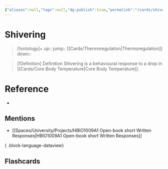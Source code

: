 ```yaml
---
{"aliases":null,"tags":null,"dg-publish":true,"permalink":"/cards/shivering/","dgPassFrontmatter":true}
---
```


# Shivering

> [!ontology]+
> up:: 
> jump:: [[Cards/Thermoregulation\|Thermoregulation]]
> down:: 

> [!Definition] Definition
> Shivering is a behavioural response to a drop in [[Cards/Core Body Temperature\|Core Body Temperature]].
# Reference
- 

## Mentions
- [[Spaces/University/Projects/HBIO1009A1 Open-book short Written Responses\|HBIO1009A1 Open-book short Written Responses]]

{ .block-language-dataview}

## Flashcards
